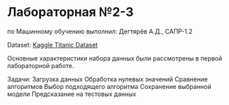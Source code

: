# Лабораторная №2-3 
по Машинному обучению
выполнил: Дегтярёв А.Д., САПР-1.2

Dataset: [Kaggle Titanic Dataset](https://www.kaggle.com/c/titanic/data)

Основные характеристики набора данных были рассмотрены в первой лабораторной работе.

Задачи:
Загрузка данных
Обработка нулевых значений
Сравнение алгоритмов
Выбор подходящего алгоритма
Сохранение выбранной модели
Предсказание на тестовых данных
